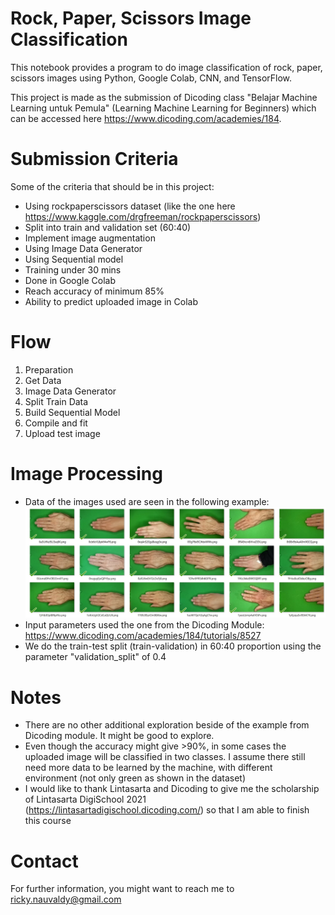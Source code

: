 # Rock, Paper, Scissors Image Classification

This notebook provides a program to do image classification of rock, paper, scissors images using Python, Google Colab, CNN, and TensorFlow.

This project is made as the submission of Dicoding class "Belajar Machine Learning untuk Pemula" (Learning Machine Learning for Beginners) which can be accessed here https://www.dicoding.com/academies/184.

# Submission Criteria
Some of the criteria that should be in this project:
- Using rockpaperscissors dataset (like the one here https://www.kaggle.com/drgfreeman/rockpaperscissors)
- Split into train and validation set (60:40)
- Implement image augmentation
- Using Image Data Generator
- Using Sequential model
- Training under 30 mins
- Done in Google Colab
- Reach accuracy of minimum 85%
- Ability to predict uploaded image in Colab

# Flow
1. Preparation
2. Get Data
3. Image Data Generator
4. Split Train Data
5. Build Sequential Model
6. Compile and fit
7. Upload test image

# Image Processing
- Data of the images used are seen in the following example:
![Alt text](img/paper.jpg?raw=true "Paper Images")
- Input parameters used the one from the Dicoding Module: https://www.dicoding.com/academies/184/tutorials/8527
- We do the train-test split (train-validation) in 60:40 proportion using the parameter "validation_split" of 0.4

# Notes
- There are no other additional exploration beside of the example from Dicoding module. It might be good to explore.
- Even though the accuracy might give >90%, in some cases the uploaded image will be classified in two classes. I assume there still need more data to be learned by the machine, with different environment (not only green as shown in the dataset)
- I would like to thank Lintasarta and Dicoding to give me the scholarship of Lintasarta DigiSchool 2021 (https://lintasartadigischool.dicoding.com/) so that I am able to finish this course

# Contact
For further information, you might want to reach me to ricky.nauvaldy@gmail.com